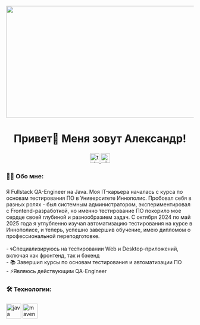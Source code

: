 <br clear="both">

<div align="center">
  <img height="300" width="600" src="https://user-images.githubusercontent.com/74038190/225813708-98b745f2-7d22-48cf-9150-083f1b00d6c9.gif"  />
</div>

###

<h1 align="center">Привет👋 Меня зовут Александр!</h1>

###

###
<div align="center">
  <a href="https://t.me/KRAtos025" target="_blank">
    <img src="https://img.shields.io/static/v1?message=Telegram&logo=telegram&label=&color=2CA5E0&logoColor=white&labelColor=&style=for-the-badge" height="25" alt="telegram logo"  />
  </a>
   <a href="https://vk.com/kratos025" target="_blank">
  <img src="https://img.shields.io/static/v1?message=VK&logo=vk&label=&color=0077FF&logoColor=white&labelColor=&style=for-the-badge" height="25" alt="vk logo" />
</a>
</div>

###

<h3 align="left">👩‍💻  Обо мне:</h3>

###

<p align="left">Я Fullstack QA-Engineer на Java. Моя IT-карьера началась с курса по основам тестирования ПО в Университете Иннополис. Пробовал себя в разных ролях - был системным администратором, экспериментировал с Frontend-разработкой, но именно тестирование ПО покорило мое сердце своей глубиной и разнообразием задач. С октября 2024 по май 2025 года я углубленно изучал автоматизацию тестирования на курсе в Иннополисе, и теперь, успешно завершив обучение, имею дипломом о профессиональной переподготовке.<br><br>- 🌀Специализируюсь на тестировании Web и Desktop-приложений, включая как фронтенд, так и бэкенд <br>- 📚 Завершил курсы по основам тестирования и автоматизации ПО<br>- ⚡Являюсь действующим QA-Engineer</p>

###

<h3 align="left">🛠 Технологии:</h3>

###

<div align="left">
<img src="https://cdn.jsdelivr.net/gh/devicons/devicon/icons/java/java-original.svg" height="40" alt="java logo" />
<img src="https://cdn.jsdelivr.net/gh/devicons/devicon/icons/maven/maven-original.svg" height="40" alt="maven logo" />



